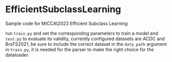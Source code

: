 # EfficientSubclassLearning
Sample code for MICCAI2023 Efficient Subclass Learning

run `train.py` and set the corresponding parameters to train a model and `test.py` to evaluate its validity, currently configured datasets are ACDC and BraTS2021, be sure to include the correct dataset in the `data_path` argument in `train.py`, it is needed for the parser to make the right choice for the dataloader.
